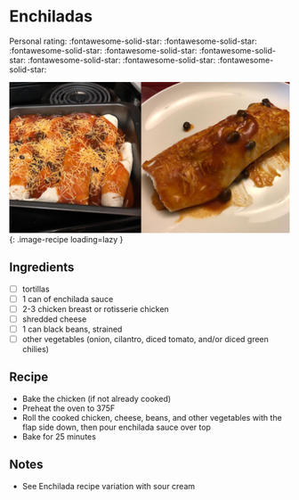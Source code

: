 # Enchiladas

<!-- {cts} rating=5; (User can specify rating on scale of 1-5) -->

Personal rating: :fontawesome-solid-star: :fontawesome-solid-star: :fontawesome-solid-star: :fontawesome-solid-star: :fontawesome-solid-star: :fontawesome-solid-star: :fontawesome-solid-star: :fontawesome-solid-star:

<!-- {cte} -->

<!-- {cts} name_image=enchiladas.jpg; (User can specify image name) -->

![enchiladas.jpg](./enchiladas.jpg){: .image-recipe loading=lazy }

<!-- {cte} -->

## Ingredients

- [ ] tortillas
- [ ] 1 can of enchilada sauce
- [ ] 2-3 chicken breast or rotisserie chicken
- [ ] shredded cheese
- [ ] 1 can black beans, strained
- [ ] other vegetables (onion, cilantro, diced tomato, and/or diced green chilies)

## Recipe

- Bake the chicken (if not already cooked)
- Preheat the oven to 375F
- Roll the cooked chicken, cheese, beans, and other vegetables with the flap side down, then pour enchilada sauce over top
- Bake for 25 minutes

## Notes

- See Enchilada recipe variation with sour cream
